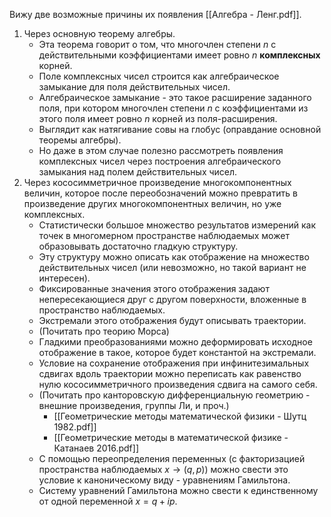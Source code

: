 Вижу две возможные причины их появления [[Алгебра - Ленг.pdf]].
1. Через основную теорему алгебры.
	- Эта теорема говорит о том, что многочлен степени $n$ с действительными коэффициентами имеет ровно $n$ **комплексных** корней.
	- Поле комплексных чисел строится как алгебраическое замыкание для поля действительных чисел.
	- Алгебраическое замыкание - это такое расширение заданного поля, при котором многочлен степени $n$ с коэффициентами из этого поля имеет ровно $n$ корней из поля-расширения.
	- Выглядит как натягивание совы на глобус (оправдание основной теоремы алгебры).
	- Но даже в этом случае полезно рассмотреть появления комплексных чисел через построения алгебраического замыкания над полем действительных чисел.
2. Через кососимметричное произведение многокомпонентных величин, которое после переобозначений можно превратить в произведение других многокомпонентных величин, но уже комплексных.
	- Статистически большое множество результатов измерений как точек в многомерном пространстве наблюдаемых может образовывать достаточно гладкую структуру.
	- Эту структуру можно описать как отображение на множество действительных чисел (или невозможно, но такой вариант не интересен).
	- Фиксированные значения этого отображения задают непересекающиеся друг с другом поверхности, вложенные в пространство наблюдаемых.
	- Экстремали этого отображения будут описывать траектории.
	- (Почитать про теорию Морса)
	- Гладкими преобразованиями можно деформировать исходное отображение в такое, которое будет константой на экстремали.
	- Условие на сохранение отображения при инфинитезимальных сдвигах вдоль траектории можно переписать как равенство нулю кососимметричного произведения сдвига на самого себя.
	- (Почитать про канторовскую дифференциальную геометрию - внешние произведения, группы Ли, и проч.)
		- [[Геометрические методы математической физики - Шутц 1982.pdf]]
		- [[Геометрические методы в математической физике - Катанаев 2016.pdf]]
	- С помощью переопределения переменных (с факторизацией пространства наблюдаемых $x \rightarrow (q, p)$) можно свести это условие к каноническому виду - уравнениям Гамильтона.
	- Систему уравнений Гамильтона можно свести к единственному от одной переменной $x=q+ip$.
